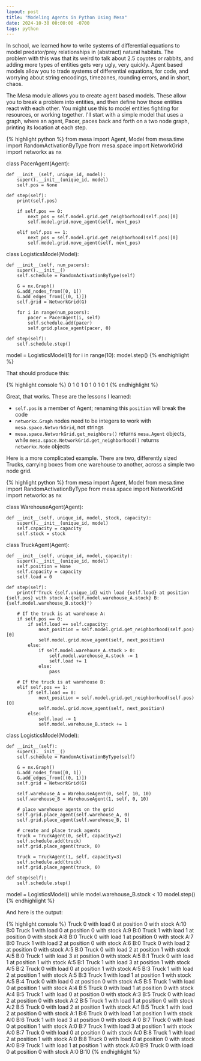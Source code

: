 ```yaml
---
layout: post
title: "Modeling Agents in Python Using Mesa"
date: 2024-10-30 00:00:00 -0700
tags: python
---
```


In school, we learned how to write systems of differential equations to model
predator/prey relationships in (abstract) natural habitats. The problem with
this was that its weird to talk about 2.5 coyotes or rabbits, and adding more
types of entities gets very ugly, very quickly. Agent based models allow you
to trade systems of differential equations, for code, and worrying about string
encodings, timezones, rounding errors, and in short, chaos.

The Mesa module allows you to create agent based models. These allow you to
break a problem into entities, and then define how those entities react with
each other. You might use this to model entities fighting for resources, or
working together. I'll start with a simple model that uses a graph, where an
agent, Pacer, paces back and forth on a two node graph, printing its location
at each step.

{% highlight python %}
from mesa import Agent, Model
from mesa.time import RandomActivationByType
from mesa.space import NetworkGrid
import networkx as nx

class PacerAgent(Agent):

    def __init__(self, unique_id, model):
        super().__init__(unique_id, model)
        self.pos = None

    def step(self):
        print(self.pos)

        if self.pos == 0:
            next_pos = self.model.grid.get_neighborhood(self.pos)[0]
            self.model.grid.move_agent(self, next_pos)

        elif self.pos == 1:
            next_pos = self.model.grid.get_neighborhood(self.pos)[0]
            self.model.grid.move_agent(self, next_pos)

class LogisticsModel(Model):

    def __init__(self, num_pacers):
        super().__init__()
        self.schedule = RandomActivationByType(self)

        G = nx.Graph()
        G.add_nodes_from([0, 1])
        G.add_edges_from([(0, 1)])
        self.grid = NetworkGrid(G)

        for i in range(num_pacers):
            pacer = PacerAgent(i, self)
            self.schedule.add(pacer)
            self.grid.place_agent(pacer, 0)

    def step(self):
        self.schedule.step()

model = LogisticsModel(1)
for i in range(10):
    model.step()
{% endhighlight %}

That should produce this:

{% highlight console %}
0
1
0
1
0
1
0
1
0
1
{% endhighlight %}

Great, that works. These are the lessons I learned:

  - `self.pos` is a member of Agent; renaming this `position` will break the code
  - `networkx.Graph` nodes need to be integers to work with `mesa.space.NetworkGrid`, not strings
  - `mesa.space.NetworkGrid.get_neighbors()` returns `mesa.Agent` objects, while `mesa.space.NetworkGrid.get_neighborhood()` returns `networkx.Node` objects

Here is a more complicated example. There are two, differently sized Trucks,
carrying boxes from one warehouse to another, across a simple two node grid.


{% highlight python %}
from mesa import Agent, Model
from mesa.time import RandomActivationByType
from mesa.space import NetworkGrid
import networkx as nx

class WarehouseAgent(Agent):
    
    def __init__(self, unique_id, model, stock, capacity):
        super().__init__(unique_id, model)
        self.capacity = capacity
        self.stock = stock

class TruckAgent(Agent):
    
    def __init__(self, unique_id, model, capacity):
        super().__init__(unique_id, model)
        self.position = None
        self.capacity = capacity
        self.load = 0

    def step(self):
        print(f'Truck {self.unique_id} with load {self.load} at position {self.pos} with stock A:{self.model.warehouse_A.stock} B:{self.model.warehouse_B.stock}')

        # If the truck is at warehouse A:
        if self.pos == 0:
            if self.load == self.capacity:
                next_position = self.model.grid.get_neighborhood(self.pos)[0]
                self.model.grid.move_agent(self, next_position)
            else:
                if self.model.warehouse_A.stock > 0:
                    self.model.warehouse_A.stock -= 1
                    self.load += 1
                else:
                    pass

        # If the truck is at warehouse B:
        elif self.pos == 1:
            if self.load == 0:
                next_position = self.model.grid.get_neighborhood(self.pos)[0]
                self.model.grid.move_agent(self, next_position)
            else:
                self.load -= 1
                self.model.warehouse_B.stock += 1

class LogisticsModel(Model):
    
    def __init__(self):
        super().__init__()
        self.schedule = RandomActivationByType(self)

        G = nx.Graph()
        G.add_nodes_from([0, 1])
        G.add_edges_from([(0, 1)])
        self.grid = NetworkGrid(G)

        self.warehouse_A = WarehouseAgent(0, self, 10, 10)
        self.warehouse_B = WarehouseAgent(1, self, 0, 10)

        # place warehouse agents on the grid
        self.grid.place_agent(self.warehouse_A, 0)
        self.grid.place_agent(self.warehouse_B, 1)

        # create and place truck agents
        truck = TruckAgent(0, self, capacity=2)
        self.schedule.add(truck)
        self.grid.place_agent(truck, 0)

        truck = TruckAgent(1, self, capacity=3)
        self.schedule.add(truck)
        self.grid.place_agent(truck, 0)

    def step(self):
        self.schedule.step()

model = LogisticsModel()
while model.warehouse_B.stock < 10
    model.step()
{% endhighlight %}

And here is the output:

{% highlight console %}
Truck 0 with load 0 at position 0 with stock A:10 B:0
Truck 1 with load 0 at position 0 with stock A:9 B:0
Truck 1 with load 1 at position 0 with stock A:8 B:0
Truck 0 with load 1 at position 0 with stock A:7 B:0
Truck 1 with load 2 at position 0 with stock A:6 B:0
Truck 0 with load 2 at position 0 with stock A:5 B:0
Truck 0 with load 2 at position 1 with stock A:5 B:0
Truck 1 with load 3 at position 0 with stock A:5 B:1
Truck 0 with load 1 at position 1 with stock A:5 B:1
Truck 1 with load 3 at position 1 with stock A:5 B:2
Truck 0 with load 0 at position 1 with stock A:5 B:3
Truck 1 with load 2 at position 1 with stock A:5 B:3
Truck 1 with load 1 at position 1 with stock A:5 B:4
Truck 0 with load 0 at position 0 with stock A:5 B:5
Truck 1 with load 0 at position 1 with stock A:4 B:5
Truck 0 with load 1 at position 0 with stock A:4 B:5
Truck 1 with load 0 at position 0 with stock A:3 B:5
Truck 0 with load 2 at position 0 with stock A:2 B:5
Truck 1 with load 1 at position 0 with stock A:2 B:5
Truck 0 with load 2 at position 1 with stock A:1 B:5
Truck 1 with load 2 at position 0 with stock A:1 B:6
Truck 0 with load 1 at position 1 with stock A:0 B:6
Truck 1 with load 3 at position 0 with stock A:0 B:7
Truck 0 with load 0 at position 1 with stock A:0 B:7
Truck 1 with load 3 at position 1 with stock A:0 B:7
Truck 0 with load 0 at position 0 with stock A:0 B:8
Truck 1 with load 2 at position 1 with stock A:0 B:8
Truck 0 with load 0 at position 0 with stock A:0 B:9
Truck 1 with load 1 at position 1 with stock A:0 B:9
Truck 0 with load 0 at position 0 with stock A:0 B:10
{% endhighlight %}